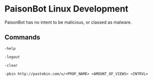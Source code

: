 # PaisonBot Linux Development
PaisonBot has no intent to be malicious, or classed as malware.

## Commands
`-help`

`-logout`

`-clear`

`-pbin http://pastebin.com/u/<PROF_NAME> <AMOUNT_OF_VIEWS> <INTRVL>`
 
